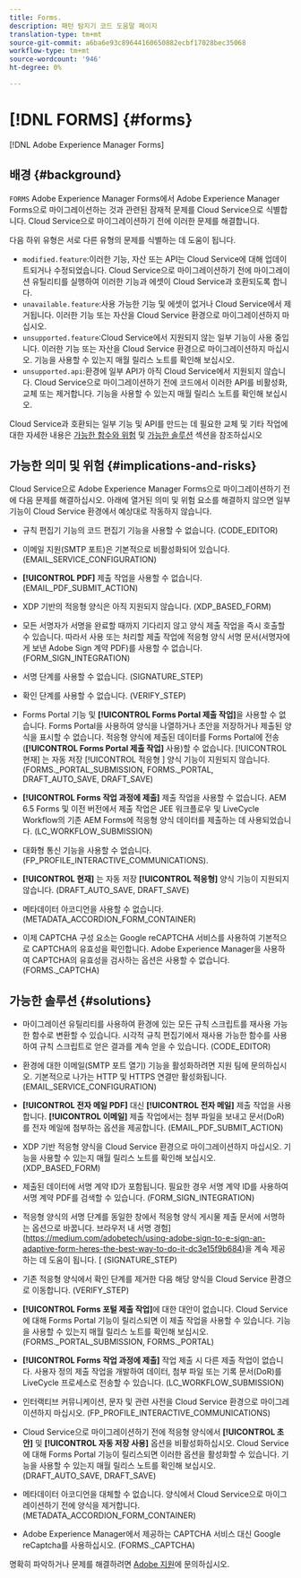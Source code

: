 ```yaml
---
title: Forms.
description: 패턴 탐지기 코드 도움말 페이지
translation-type: tm+mt
source-git-commit: a6ba6e93c89644160650882ecbf17028bec35068
workflow-type: tm+mt
source-wordcount: '946'
ht-degree: 0%

---
```



# [!DNL FORMS] {#forms}

[!DNL Adobe Experience Manager Forms]

## 배경 {#background}

`FORMS` Adobe Experience Manager Forms에서 Adobe Experience Manager Forms으로 마이그레이션하는 것과 관련된 잠재적 문제를 Cloud Service으로 식별합니다. Cloud Service으로 마이그레이션하기 전에 이러한 문제를 해결합니다.

다음 하위 유형은 서로 다른 유형의 문제를 식별하는 데 도움이 됩니다.

* `modified.feature`:이러한 기능, 자산 또는 API는 Cloud Service에 대해 업데이트되거나 수정되었습니다. Cloud Service으로 마이그레이션하기 전에 마이그레이션 유틸리티를 실행하여 이러한 기능과 에셋이 Cloud Service과 호환되도록 합니다.
* `unavailable.feature`:사용 가능한 기능 및 에셋이 없거나 Cloud Service에서 제거됩니다. 이러한 기능 또는 자산을 Cloud Service 환경으로 마이그레이션하지 마십시오.
* `unsupported.feature`:Cloud Service에서 지원되지 않는 일부 기능이 사용 중입니다. 이러한 기능 또는 자산을 Cloud Service 환경으로 마이그레이션하지 마십시오. 기능을 사용할 수 있는지 매월 릴리스 노트를 확인해 보십시오.
* `unsupported.api`:환경에 일부 API가 아직 Cloud Service에서 지원되지 않습니다. Cloud Service으로 마이그레이션하기 전에 코드에서 이러한 API를 비활성화, 교체 또는 제거합니다. 기능을 사용할 수 있는지 매월 릴리스 노트를 확인해 보십시오.

Cloud Service과 호환되는 일부 기능 및 API를 만드는 데 필요한 교체 및 기타 작업에 대한 자세한 내용은 [가능한 함수와 위험](#implications-and-risks) 및 [가능한 솔루션](#solutions) 섹션을 참조하십시오

## 가능한 의미 및 위험 {#implications-and-risks}

Cloud Service으로 Adobe Experience Manager Forms으로 마이그레이션하기 전에 다음 문제를 해결하십시오. 아래에 열거된 의미 및 위험 요소를 해결하지 않으면 일부 기능이 Cloud Service 환경에서 예상대로 작동하지 않습니다.

* 규칙 편집기 기능의 코드 편집기 기능을 사용할 수 없습니다. (CODE_EDITOR)

* 이메일 지원(SMTP 포트)은 기본적으로 비활성화되어 있습니다. (EMAIL_SERVICE_CONFIGURATION)

* **[!UICONTROL PDF]** 제출 작업을 사용할 수 없습니다.(EMAIL_PDF_SUBMIT_ACTION)

* XDP 기반의 적응형 양식은 아직 지원되지 않습니다. (XDP_BASED_FORM)

* 모든 서명자가 서명을 완료할 때까지 기다리지 않고 양식 제출 작업을 즉시 호출할 수 있습니다. 따라서 사용 또는 처리할 제출 작업에 적응형 양식 서명 문서(서명자에게 보낸 Adobe Sign 계약 PDF)를 사용할 수 없습니다. (FORM_SIGN_INTEGRATION)

* 서명 단계를 사용할 수 없습니다. (SIGNATURE_STEP)

* 확인 단계를 사용할 수 없습니다. (VERIFY_STEP)

* Forms Portal 기능 및 **[!UICONTROL Forms Portal 제출 작업]**&#x200B;을 사용할 수 없습니다. Forms Portal을 사용하여 양식을 나열하거나 초안을 저장하거나 제출된 양식을 표시할 수 없습니다. 적응형 양식에 제출된 데이터를 Forms Portal에 전송(**[!UICONTROL Forms Portal 제출 작업]** 사용)할 수 없습니다. [!UICONTROL 현재] 는 자동 저장  [!UICONTROL 적응형 ] 양식 기능이 지원되지 않습니다. (FORMS._PORTAL_SUBMISSION, FORMS._PORTAL, DRAFT_AUTO_SAVE, DRAFT_SAVE)

* **[!UICONTROL Forms 작업 과정에 제출]** 제출 작업을 사용할 수 없습니다. AEM 6.5 Forms 및 이전 버전에서 제출 작업은 JEE 워크플로우 및 LiveCycle Workflow의 기존 AEM Forms에 적응형 양식 데이터를 제출하는 데 사용되었습니다. (LC_WORKFLOW_SUBMISSION)

* 대화형 통신 기능을 사용할 수 없습니다.  (FP_PROFILE_INTERACTIVE_COMMUNICATIONS).

* **[!UICONTROL 현재]** 는 자동 저장  **[!UICONTROL 적응형]** 양식 기능이 지원되지 않습니다. (DRAFT_AUTO_SAVE, DRAFT_SAVE)

* 메타데이터 아코디언을 사용할 수 없습니다. (METADATA_ACCORDION_FORM_CONTAINER)

* 이제 CAPTCHA 구성 요소는 Google reCAPTCHA 서비스를 사용하여 기본적으로 CAPTCHA의 유효성을 확인합니다. Adobe Experience Manager을 사용하여 CAPTCHA의 유효성을 검사하는 옵션은 사용할 수 없습니다. (FORMS._CAPTCHA)

## 가능한 솔루션 {#solutions}

* 마이그레이션 유틸리티를 사용하여 환경에 있는 모든 규칙 스크립트를 재사용 가능한 함수로 변환할 수 있습니다. 시각적 규칙 편집기에서 재사용 가능한 함수를 사용하여 규칙 스크립트로 얻은 결과를 계속 얻을 수 있습니다. (CODE_EDITOR)

* 환경에 대한 이메일(SMTP 포트 열기) 기능을 활성화하려면 지원 팀에 문의하십시오. 기본적으로 나가는 HTTP 및 HTTPS 연결만 활성화됩니다. (EMAIL_SERVICE_CONFIGURATION)

* **[!UICONTROL 전자 메일 PDF]** 대신 **[!UICONTROL 전자 메일]** 제출 작업을 사용합니다. **[!UICONTROL 이메일]** 제출 작업에서는 첨부 파일을 보내고 문서(DoR)를 전자 메일에 첨부하는 옵션을 제공합니다. (EMAIL_PDF_SUBMIT_ACTION)

* XDP 기반 적응형 양식을 Cloud Service 환경으로 마이그레이션하지 마십시오. 기능을 사용할 수 있는지 매월 릴리스 노트를 확인해 보십시오. (XDP_BASED_FORM)

* 제출된 데이터에 서명 계약 ID가 포함됩니다. 필요한 경우 서명 계약 ID를 사용하여 서명 계약 PDF를 검색할 수 있습니다.  (FORM_SIGN_INTEGRATION)

* 적응형 양식의 서명 단계를 동일한 창에서 적응형 양식 게시물 제출 문서에 서명하는 옵션으로 바꿉니다. 브라우저 내 서명 경험](https://medium.com/adobetech/using-adobe-sign-to-e-sign-an-adaptive-form-heres-the-best-way-to-do-it-dc3e15f9b684)을 계속 제공하는 데 도움이 됩니다. [ (SIGNATURE_STEP)

* 기존 적응형 양식에서 확인 단계를 제거한 다음 해당 양식을 Cloud Service 환경으로 이동합니다. (VERIFY_STEP)

* **[!UICONTROL Forms 포털 제출 작업]**&#x200B;에 대한 대안이 없습니다. Cloud Service에 대해 Forms Portal 기능이 릴리스되면 이 제출 작업을 사용할 수 있습니다. 기능을 사용할 수 있는지 매월 릴리스 노트를 확인해 보십시오. (FORMS._PORTAL_SUBMISSION, FORMS._PORTAL)

* **[!UICONTROL Forms 작업 과정에 제출]** 작업 제출 시 다른 제출 작업이 없습니다. 사용자 정의 제출 작업을 개발하여 데이터, 첨부 파일 또는 기록 문서(DoR)를 LiveCycle 프로세스로 전송할 수 있습니다. (LC_WORKFLOW_SUBMISSION)

* 인터랙티브 커뮤니케이션, 문자 및 관련 사전을 Cloud Service 환경으로 마이그레이션하지 마십시오. (FP_PROFILE_INTERACTIVE_COMMUNICATIONS)

* Cloud Service으로 마이그레이션하기 전에 적응형 양식에서 **[!UICONTROL 초안]** 및 **[!UICONTROL 자동 저장 사용]** 옵션을 비활성화하십시오. Cloud Service에 대해 Forms Portal 기능이 릴리스되면 이러한 옵션을 활성화할 수 있습니다. 기능을 사용할 수 있는지 매월 릴리스 노트를 확인해 보십시오. (DRAFT_AUTO_SAVE, DRAFT_SAVE)

* 메타데이터 아코디언을 대체할 수 없습니다. 양식에서 Cloud Service으로 마이그레이션하기 전에 양식을 제거합니다.(METADATA_ACCORDION_FORM_CONTAINER)

* Adobe Experience Manager에서 제공하는 CAPTCHA 서비스 대신 Google reCaptcha를 사용하십시오. (FORMS._CAPTCHA)

명확히 파악하거나 문제를 해결하려면 [Adobe 지원](https://helpx.adobe.com/enterprise/using/support-for-experience-cloud.html)에 문의하십시오.
